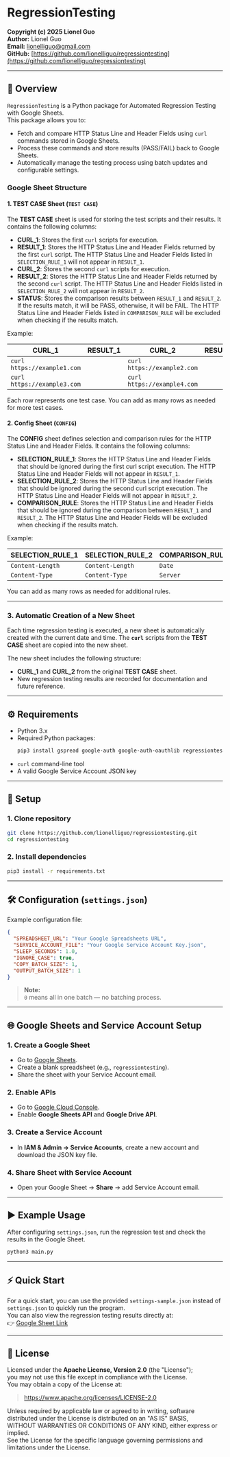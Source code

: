 # RegressionTesting
**Copyright (c) 2025 Lionel Guo**  
**Author:** Lionel Guo  
**Email:** [lionelliguo@gmail.com](mailto:lionelliguo@gmail.com)  
**GitHub:** [https://github.com/lionelliguo/regressiontesting](https://github.com/lionelliguo/regressiontesting)

---

## 🧩 Overview
`RegressionTesting` is a Python package for Automated Regression Testing with Google Sheets.  
This package allows you to:

- Fetch and compare HTTP Status Line and Header Fields using `curl` commands stored in Google Sheets.  
- Process these commands and store results (PASS/FAIL) back to Google Sheets.  
- Automatically manage the testing process using batch updates and configurable settings.

### Google Sheet Structure

#### 1. **TEST CASE Sheet (`TEST CASE`)**

The **TEST CASE** sheet is used for storing the test scripts and their results. It contains the following columns:

- **CURL_1**: Stores the first `curl` scripts for execution.
- **RESULT_1**: Stores the HTTP Status Line and Header Fields returned by the first `curl` script. The HTTP Status Line and Header Fields listed in `SELECTION_RULE_1` will not appear in `RESULT_1`.
- **CURL_2**: Stores the second `curl` scripts for execution.
- **RESULT_2**: Stores the HTTP Status Line and Header Fields returned by the second `curl` script. The HTTP Status Line and Header Fields listed in `SELECTION_RULE_2` will not appear in `RESULT_2`.
- **STATUS**: Stores the comparison results between `RESULT_1` and `RESULT_2`. If the results match, it will be PASS, otherwise, it will be FAIL. The HTTP Status Line and Header Fields listed in `COMPARISON_RULE` will be excluded when checking if the results match.

Example:

| CURL_1                      | RESULT_1 | CURL_2                      | RESULT_2 | STATUS |
|-----------------------------|----------|-----------------------------|----------|--------|
| `curl https://example1.com` |          | `curl https://example2.com` |          |        |
| `curl https://example3.com` |          | `curl https://example4.com` |          |        |

Each row represents one test case. You can add as many rows as needed for more test cases.

#### 2. **Config Sheet (`CONFIG`)**

The **CONFIG** sheet defines selection and comparison rules for the HTTP Status Line and Header Fields. It contains the following columns:

- **SELECTION_RULE_1**: Stores the HTTP Status Line and Header Fields that should be ignored during the first curl script execution. The HTTP Status Line and Header Fields will not appear in `RESULT_1`.
- **SELECTION_RULE_2**: Stores the HTTP Status Line and Header Fields that should be ignored during the second curl script execution. The HTTP Status Line and Header Fields will not appear in `RESULT_2`.
- **COMPARISON_RULE**: Stores the HTTP Status Line and Header Fields that should be ignored during the comparison between `RESULT_1` and `RESULT_2`. The HTTP Status Line and Header Fields will be excluded when checking if the results match.

Example:

| SELECTION_RULE_1      | SELECTION_RULE_2      | COMPARISON_RULE       |
|-----------------------|-----------------------|-----------------------|
| `Content-Length`      | `Content-Length`      | `Date`                |
| `Content-Type`        | `Content-Type`        | `Server`              |

You can add as many rows as needed for additional rules.

---

### 3. **Automatic Creation of a New Sheet**

Each time regression testing is executed, a new sheet is automatically created with the current date and time. The **`curl`** scripts from the **TEST CASE** sheet are copied into the new sheet.

The new sheet includes the following structure:
- **CURL_1** and **CURL_2** from the original **TEST CASE** sheet.
- New regression testing results are recorded for documentation and future reference.

---

## ⚙️ Requirements
- Python 3.x  
- Required Python packages:
  ```bash
  pip3 install gspread google-auth google-auth-oauthlib regressiontesting
  ```
- `curl` command-line tool  
- A valid Google Service Account JSON key

---

## 🚀 Setup

### 1. Clone repository
```bash
git clone https://github.com/lionelliguo/regressiontesting.git
cd regressiontesting
```

### 2. Install dependencies
```bash
pip3 install -r requirements.txt
```

---

## 🛠️ Configuration (`settings.json`)
Example configuration file:

```json
{
  "SPREADSHEET_URL": "Your Google Spreadsheets URL",
  "SERVICE_ACCOUNT_FILE": "Your Google Service Account Key.json",
  "SLEEP_SECONDS": 1.0,
  "IGNORE_CASE": true,
  "COPY_BATCH_SIZE": 1,
  "OUTPUT_BATCH_SIZE": 1
}
```

> **Note:**  
> `0` means all in one batch — no batching process.

---

## 🌐 Google Sheets and Service Account Setup

### 1. **Create a Google Sheet**
   - Go to [Google Sheets](https://sheets.google.com).
   - Create a blank spreadsheet (e.g., `regressiontesting`).
   - Share the sheet with your Service Account email.

### 2. **Enable APIs**
   - Go to [Google Cloud Console](https://console.cloud.google.com/).
   - Enable **Google Sheets API** and **Google Drive API**.

### 3. **Create a Service Account**
   - In **IAM & Admin → Service Accounts**, create a new account and download the JSON key file.

### 4. **Share Sheet with Service Account**
   - Open your Google Sheet → **Share** → add Service Account email.

---

## ▶️ Example Usage

After configuring `settings.json`, run the regression test and check the results in the Google Sheet.

```bash
python3 main.py
```

---

## ⚡ Quick Start

For a quick start, you can use the provided `settings-sample.json` instead of `settings.json` to quickly run the program.  
You can also view the regression testing results directly at:  
👉 [Google Sheet Link](https://docs.google.com/spreadsheets/d/1SFENuDWai_mZlKA74h7kkGE4hsU9KKtuigpx0-w3vbI/)

---

## 📄 License

Licensed under the **Apache License, Version 2.0** (the "License");  
you may not use this file except in compliance with the License.  
You may obtain a copy of the License at:

> https://www.apache.org/licenses/LICENSE-2.0

Unless required by applicable law or agreed to in writing, software  
distributed under the License is distributed on an "AS IS" BASIS,  
WITHOUT WARRANTIES OR CONDITIONS OF ANY KIND, either express or implied.  
See the License for the specific language governing permissions and  
limitations under the License.
